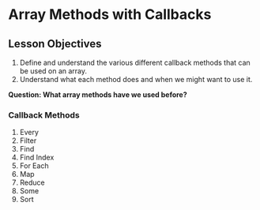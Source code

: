 # Array Methods with Callbacks

## Lesson Objectives

1. Define and understand the various different callback methods that can be used on an array.
2. Understand what each method does and when we might want to use it.

**Question: What array methods have we used before?**

### Callback Methods

1. Every
1. Filter
1. Find
1. Find Index
1. For Each
1. Map
1. Reduce
1. Some
1. Sort
